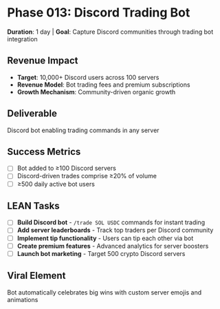 # Phase 013: Discord Trading Bot
**Duration**: 1 day | **Goal**: Capture Discord communities through trading bot integration

## Revenue Impact
- **Target**: 10,000+ Discord users across 100 servers
- **Revenue Model**: Bot trading fees and premium subscriptions
- **Growth Mechanism**: Community-driven organic growth

## Deliverable
Discord bot enabling trading commands in any server

## Success Metrics
- [ ] Bot added to ≥100 Discord servers
- [ ] Discord-driven trades comprise ≥20% of volume
- [ ] ≥500 daily active bot users

## LEAN Tasks
- [ ] **Build Discord bot** - `/trade SOL USDC` commands for instant trading
- [ ] **Add server leaderboards** - Track top traders per Discord community
- [ ] **Implement tip functionality** - Users can tip each other via bot
- [ ] **Create premium features** - Advanced analytics for server boosters
- [ ] **Launch bot marketing** - Target 500 crypto Discord servers

## Viral Element
Bot automatically celebrates big wins with custom server emojis and animations